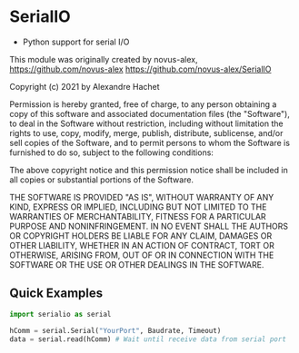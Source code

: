 # SerialIO
 * Python support for serial I/O
 
This module was originally created by novus-alex,
https://github.com/novus-alex
https://github.com/novus-alex/SerialIO
 
Copyright (c) 2021 by Alexandre Hachet

Permission is hereby granted, free of charge, to any person obtaining a copy
of this software and associated documentation files (the "Software"), to deal
in the Software without restriction, including without limitation the rights
to use, copy, modify, merge, publish, distribute, sublicense, and/or sell
copies of the Software, and to permit persons to whom the Software is
furnished to do so, subject to the following conditions:

The above copyright notice and this permission notice shall be included in all
copies or substantial portions of the Software.

THE SOFTWARE IS PROVIDED "AS IS", WITHOUT WARRANTY OF ANY KIND, EXPRESS OR
IMPLIED, INCLUDING BUT NOT LIMITED TO THE WARRANTIES OF MERCHANTABILITY,
FITNESS FOR A PARTICULAR PURPOSE AND NONINFRINGEMENT. IN NO EVENT SHALL THE
AUTHORS OR COPYRIGHT HOLDERS BE LIABLE FOR ANY CLAIM, DAMAGES OR OTHER
LIABILITY, WHETHER IN AN ACTION OF CONTRACT, TORT OR OTHERWISE, ARISING FROM,
OUT OF OR IN CONNECTION WITH THE SOFTWARE OR THE USE OR OTHER DEALINGS IN THE
SOFTWARE.

## Quick Examples
```python
import serialio as serial

hComm = serial.Serial("YourPort", Baudrate, Timeout)
data = serial.read(hComm) # Wait until receive data from serial port
```

